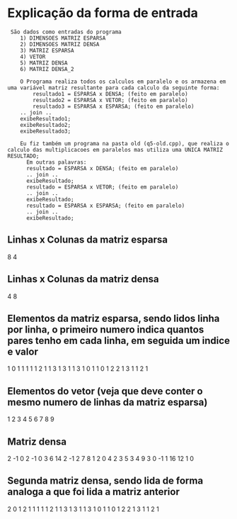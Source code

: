 # Explicação da forma de entrada

```
 São dados como entradas do programa
	1) DIMENSOES MATRIZ ESPARSA
	2) DIMENSOES MATRIZ DENSA
	3) MATRIZ ESPARSA
	4) VETOR
	5) MATRIZ DENSA
	6) MATRIZ DENSA_2

	O Programa realiza todos os calculos em paralelo e os armazena em uma variável matriz resultante para cada calculo da seguinte forma:
		resultado1 = ESPARSA x DENSA; (feito em paralelo)
		resultado2 = ESPARSA x VETOR; (feito em paralelo)
		resultado3 = ESPARSA x ESPARSA; (feito em paralelo)
    .. join ..
    exibeResultado1;
    exibeResultado2;
    exibeResultado3;

	Eu fiz também um programa na pasta old (q5-old.cpp), que realiza o calculo das multiplicacoes em paralelos mas utiliza uma UNICA MATRIZ RESULTADO;
      Em outras palavras:
      resultado = ESPARSA x DENSA; (feito em paralelo)
      .. join ..
      exibeResultado;
      resultado = ESPARSA x VETOR; (feito em paralelo)
      .. join ..
      exibeResultado;
      resultado = ESPARSA x ESPARSA; (feito em paralelo)
      .. join ..
      exibeResultado;
```
## Linhas x Colunas da matriz esparsa
8 4

## Linhas x Colunas da matriz densa

4 8

## Elementos da matriz esparsa, sendo lidos linha por linha, o primeiro numero indica quantos pares tenho em cada linha, em seguida um indice e valor

  1
      0 1
  1
      1 1
  1
      2 1
  1
      3 1
  3
      1 1
      3 1
      0 1
  1
      0 1
  2
      2 1
      3 1
  1
      2 1

## Elementos do vetor (veja que deve conter o mesmo numero de linhas da matriz esparsa)

1 2 3 4 5 6 7 8 9

## Matriz densa

2    -1    0    2    -1    0    3   6
14    2    -1   2     7    8    1   2
0    4    2     3     5    3    4   9
3    0    -1    1    16   12    1   0

## Segunda matriz densa, sendo lida de forma analoga a que foi lida a matriz anterior

2
    0 1
    2 1
1
    1 1
1
    2 1
1
    3 1
3
    1 1
    3 1
    0 1
1
    0 1
2
    2 1
    3 1
1
    2 1
